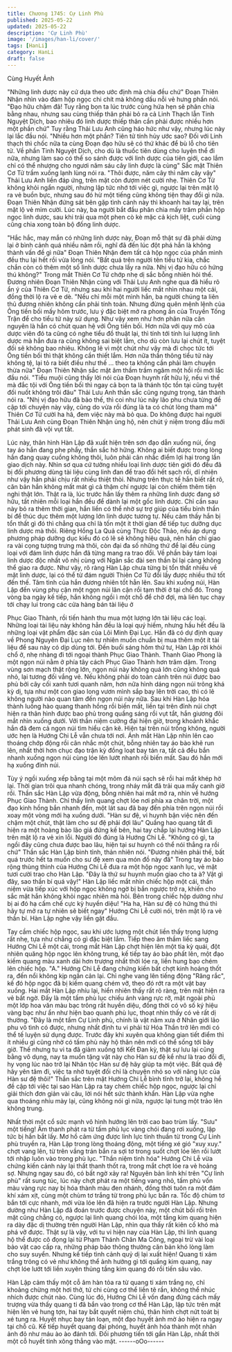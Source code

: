 ```yaml
---
title: Chương 1745: Cự Linh Phù
published: 2025-05-22
updated: 2025-05-22
description: 'Cự Linh Phù'
image: '/images/han-li/cover/'
tags: [HanLi]
category: HanLi
draft: false
---
```


Cùng Huyết Ảnh

"Những linh dược này cứ dựa theo ước định mà chia đều chứ"
Đoạn Thiên Nhận nhìn vào đám hộp ngọc chi chít mà không dấu
nỗi vẻ hưng phấn nói.
"Đạo hữu chậm đã! Tuy rằng bọn ta lúc trước cùng hứa hẹn sẽ
phân chia bằng nhau, nhưng sau cùng thiếp thân phải bỏ ra cả
Linh Thạch lẫn Tinh Nguyệt Dịch, bao nhiêu đó linh dược thiếp
thân cần phải được nhiều hơn một phần chứ" Tuy rằng Thải Lưu
Anh cũng háo hức như vậy, nhưng lúc này lại lắc đầu nói.
"Nhiều hơn một phần? Tiên tử tính hủy ước sao? Đối với Linh
thạch thì chốc nữa ta cùng Đoạn đạo hữu sẽ có thứ khác để bù lỗ
cho tiên tử. Về phần Tinh Nguyệt Dịch, cho dù là thuốc tiên dùng
cho luyện thể đi nữa, nhưng làm sao có thể so sánh được với linh
dược của tiên giới, cao lắm chỉ có thể nhượng cho ngươi năm sáu
cây linh được là cùng" Sắc mặt Thiên Cơ Tử trầm xuống lạnh lùng
nói ra.
"Thôi được, năm cây thì năm cây vậy" Thải Lưu Anh liền đáp ứng,
trên mặt còn đượm nét cười nhẹ.
Thiên Cơ Tử không khỏi ngẩn người, nhưng lập tức nhớ tới việc
gì, ngược lại trên mặt lộ ra vẻ buồn bực, nhưng sau đó hừ một
tiếng cũng không tiện thay đổi gì nữa.
Đoạn Thiên Nhận đứng sát bên gặp tình cảnh này thì khoanh hai
tay lại, trên mặt lộ vẻ mỉm cười.
Lúc này, ba người bắt đầu phân chia mấy trăm phần hộp ngọc
linh dược, sau khi trải qua một phen cò kè mặc cả kịch liệt, cuối
cùng cũng chia xong toàn bộ đống linh dược.

"Hắc hắc, may mắn có những linh dược này, Đoạn mỗ thật sự đã
phải dừng lại ở bình cảnh quá nhiều năm rồi, nghĩ đã đến lúc đột
phá hẳn là không thành vấn đề gì nữa" Đoạn Thiên Nhận đem tất
cả hộp ngọc của phần mình đều thu lại hết rồi vừa lòng nói.
"Bất quá trên người tên tiểu tử kia, chắc chắn còn có thêm một số
linh dược chưa lấy ra nữa. Nhị vị đạo hữu có hứng thú không?"
Trong mắt Thiên Cơ Tử chớp nhẹ dị sắc bỗng nhiên hỏi thế.
Đương nhiên Đoạn Thiên Nhận cùng với Thải Lưu Anh nghe qua
đã hiểu rõ ẩn ý của Thiên Cơ Tử, nhưng sau khi hai người liếc
mắt nhìn nhau một cái, đồng thời lộ ra vẻ e dè.
"Nếu chỉ mỗi một mình hắn, ba người chúng ta liên thủ đương
nhiên không cần phải tính toán. Nhưng đừng quên mệnh lệnh của
Ông tiền bối mấy hôm trước, lưu ý đặc biệt mở ra phong ấn của
Truyền Tống Trận để cho tiểu tử này sử dụng. Như vậy xem như
hơn phân nữa căn nguyên là hắn có chút quan hệ với Ông tiền
bối. Hơn nữa với quy mô của dược viên đó ta cũng có nghe tiểu
đồ thuật lại, thì tính tới tính lui lượng linh dược mà hắn đưa ra
cũng không sai biệt lắm, cho dù còn lưu lại chút ít, tuyệt đối sẽ
không bao nhiêu. Không lẽ vì một chút như vậy mà đi chọc tức tới
Ông tiền bối thì thật không cần thiết lắm. Hơn nữa thần thông tiểu
tử này không tệ, lại tỏ ra biết điều như thế … theo ta không cần
phải làm chuyện thừa nữa" Đoạn Thiên Nhận sắc mặt âm thầm
trầm ngâm một hồi rồi mới lắc đầu nói.
"Tiểu muội cũng thấy lời nói của Đoạn huynh rất hữu lý, nếu vì thế
mà đắc tội với Ông tiền bối thì ngay cả bọn ta là thánh tộc tồn tại
cũng tuyệt đối nuốt không trôi đâu" Thải Lưu Anh thần sắc cũng
ngưng trọng, tán thành nói ra.
"Nhị vị đạo hữu đã bảo thế, thì coi như lúc nãy lão phu chưa từng
đề cập tới chuyện này vậy, cũng do vừa rồi đúng là ta có chút lòng
tham mà" Thiên Cơ Tử cười ha hã, đem việc này mà bỏ qua.
Do không được hai người Thải Lưu Anh cùng Đoạn Thiên Nhận
ủng hộ, nên chút ý niệm trong đầu mới phát sinh đã vội vụt tắt.

Lúc này, thân hình Hàn Lập đã xuất hiện trên sơn đạo dẫn xuống
núi, ống tay áo hắn đang phe phẩy, thần sắc hờ hững.
Không ai biết được trong lòng hắn đang quay cuồng không thôi,
luôn phải cân nhắc điểm lợi hại trong lần giao dịch này.
Nhìn sơ qua cứ tưởng nhiều loại linh dược tiên giới đó đều đã bị
đối phương dùng tài liệu cùng linh đan để trao đổi hết sạch rồi, dĩ
nhiên như vậy hắn phải chịu rất nhiều thiệt thòi. Nhưng trên thực
tế hắn biết rất rõ, căn bản hắn không mất mát gì cả thậm chí
ngược lại còn chiếm thêm tiện nghi thật lớn.
Thật ra là, lúc trước hắn lấy thêm ra những linh dược đang sở
hữu, tất nhiên mỗi loại hắn đều để dành lại một gốc linh dược. Chỉ
cần sau này bỏ ra thêm thời gian, hắn liền có thể nhờ sự trợ giúp
của tiểu bình thần bí để thúc dục thêm một lượng lớn linh dược
tương tự.
Nếu cảm thấy hắn bị tổn thất gì đó thì chẳng qua chỉ là tốn một ít
thời gian để tiếp tục dưỡng dục linh dược mà thôi.
Riêng Hồng La Quả cùng Thực Độc Thảo, nếu áp dụng phương
pháp dưỡng dục kiểu đó có lẽ sẽ không hiệu quả, nên hắn chỉ
giao ra vài cọng tượng trưng mà thôi, còn đại đa số những thứ để
lại đều cùng loại với đám linh dược hắn đã từng mang ra trao đổi.
Về phần bảy tám loại linh dược độc nhất vô nhị cùng với Ngân
sắc đài sen thần bí lại càng không thể giao ra được.
Như vậy, rõ ràng Hàn Lập chưa từng bị tổn thất nhiều về mặt linh
dược, lại có thể từ đám người Thiên Cơ Tử đổi lấy được nhiều
thứ tốt đến thế.
Tâm tình của hắn đương nhiên tốt hẳn lên.
Sau khi xuống núi, Hàn Lập đến vùng phụ cận một ngọn núi lân
cận rồi tạm thời ở tại chổ đó.
Trong vòng ba ngày kế tiếp, hắn không ngồi ì một chỗ để chờ đợi,
mà liên tục chạy tới chạy lui trong các cửa hàng bán tài liệu ở

Phục Giao Thành, rồi tiến hành thu mua một lượng lớn tài liệu các
loại.
Những loại tài liệu này không hẳn đều là loại quý hiếm, nhưng
hầu hết đều là những loại vật phẩm đặc sản của Lôi Minh Đại
Lục.
Hắn đã có dự định quay về Phong Nguyên Đại Lục nên tự nhiên
muốn chuẩn bị mua thêm một ít tài liệu để sau này có dịp dùng
tới.
Đến buổi sáng hôm thứ tư, Hàn Lập rời khỏi chổ ở, nhẹ nhàng đi
tới ngoại thành Phục Giao Thành.
Thanh Giao Phong là một ngọn núi nằm ở phía tây cách Phục
Giao Thành hơn trăm dặm.
Trong vùng sơn mạch thật rộng lớn, ngọn núi này không quá lớn
cũng không quá nhỏ, lại tương đối vắng vẻ. Nếu không phải do
toàn cảnh trên núi được bao phủ bởi cây cối xanh tươi quanh
năm, hơn nữa hình dáng ngọn núi trông khá kỳ dị, tựa như một
con giao long vươn mình sắp bay lên trời cao, thì có lẽ không
người nào quan tâm đến ngọn núi này nữa.
Sau khi Hàn Lập hóa thành luồng hào quang thanh hồng rồi biến
mất, liền tại trên đỉnh núi chợt hiện ra thân hình được bao phủ
trong quầng sáng rồi vụt tắt, hắn giương đôi mắt nhìn xuống dưới.
Với thần niệm cường đại hiện giờ, trong khoảnh khắc hắn đã đem
cả ngọn núi tìm hiểu cặn kẽ.
Hiện tại trên núi trống không, người ước hẹn là Hướng Chi Lễ vẫn
chưa tới nơi.
Ánh mắt Hàn Lập nhìn lên cao thoáng chớp động rồi cân nhắc
một chút, bỗng nhiên tay áo bào khẽ run lên, nhất thời hơn chục
đạo trận kỳ đồng loạt bay tán ra, tất cả đều bắn nhanh xuống
ngọn núi cùng lóe lên lướt nhanh rồi biến mất.
Sau đó hắn mới hạ xuống đỉnh núi.

Tùy ý ngồi xuống xếp bằng tại một mõm đá núi sạch sẽ rồi hai
mắt khép hờ lại.
Thời gian trôi qua nhanh chóng, trong nháy mắt đã trải qua mấy
canh giờ rồi.
Thần sắc Hàn Lập vừa động, bỗng nhiên hai mắt mở ra, nhìn về
hướng Phục Giao Thành. Chỉ thấy linh quang chợt lóe nơi phía xa
chân trời, một đạo kinh hồng bắn nhanh đến, một lát sau đã bay
đến phía trên ngọn núi rồi xoay một vòng mới hạ xuống dưới.
"Hàn sư đệ, vi huynh bận việc nên đến chậm một chút, thật làm
cho sư đệ phải đợi lâu" Quầng hao quang tắt đi hiện ra một hoàng
bào lão giả đứng kế bên, hai tay chắp lại hướng Hàn Lập trên mặt
lộ ra vẻ xin lỗi.
Người đó đúng là Hướng Chi Lễ.
"Không có gì, ta ngồi đây cũng chưa được bao lâu, hiện tại sư
huynh có thể nói thẳng ra rồi chứ" Thần sắc Hàn Lập bình tỉnh,
thản nhiên nói.
"Đương nhiên phải thế, bất quá trước hết ta muốn cho sư đệ xem
qua món đồ này đã" Trong tay áo báo rộng thùng thình của
Hướng Chi Lễ đưa ra một hộp ngọc xanh lục, vẻ mặt tươi cười
trao cho Hàn Lập.
"Đây là thứ sư huynh muốn giao cho ta à? Vật gì đây, sao thần bí
quá vậy!" Hàn Lập liếc mắt nhìn chiếc hộp một cái, thần niệm vừa
tiếp xúc với hộp ngọc không ngờ bị bắn ngược trở ra, khiến cho
sắc mặt hắn không khỏi ngạc nhiên mà hỏi.
Bên trong chiếc hộp dường như bị ai đó hạ cấm chế cực kỳ
huyền diệu!
"Ha ha, Hàn sư đệ có hứng thú thì hãy tự mở ra tự nhiên sẽ biết
ngay" Hướng Chi Lễ cười nói, trên mặt lộ ra vẻ thần bí.
Hàn Lập nghe vậy liền gật đầu.

Tay cầm chiếc hộp ngọc, sau khi ước lượng một chút liền thấy
trọng lượng rất nhẹ, tựa như chẳng có gì đặc biệt lắm.
Tiếp theo âm thầm liếc sang Hướng Chi Lễ một cái, trong mắt
Hàn Lập chợt hiện lên một tia kỳ quái, đột nhiên quăng hộp ngọc
lên không trung, kế tiếp tay áo bào phất lên, một đạo kiếm quang
màu xanh dài hơn trượng nhất thời lóe ra, liền hung bạo chém lên
chiếc hộp.
"A." Hướng Chi Lễ đang chứng kiến bất chợt kinh hoảng thốt ra,
đến nổi không kịp ngăn cản lại.
Chỉ nghe vang lên tiếng động "Răng rắc", kế đó hộp ngọc đã bị
kiếm quang chém vỡ, theo đó rớt ra một vật bay xuống.
Hai mắt Hàn Lập nhíu lại, hiển nhiên thấy rất rõ ràng, trên mặt
hiện ra vẻ bất ngờ.
Đấy là một tấm phù lục chiếu ánh vàng rực rỡ, mặt ngoài phủ một
lớp hoa văn màu bạc trông rất huyền diệu, đồng thời có vô số ký
hiệu vàng bạc như ẩn như hiện bao quanh phù lục, thoạt nhìn
thấy có vẻ rất dị thường.
"Đây là một tấm Cự Linh phù, chính là vật năm xưa ở Nhân giới
lão phu vô tình có được, nhưng nhất định tu vi phải từ Hóa Thần
trở lên mới có thể tế luyện sử dụng được. Trước đây khi xuyên
qua không gian tiết điểm thì ít nhiều gì cũng nhờ có tấm phù này
hộ thân nên mới có thể sống tới bây giờ. Thế nhưng tu vi ta đã
giảm xuống tới Kết Đan kỳ, thật sự lưu lại cũng bằng vô dụng, nay
ta muốn tặng vật này cho Hàn sư đệ kể như là trao đổi đi, hy vọng
lúc nào trở lại Nhân tộc Hàn sư đệ hãy giúp ta một việc. Bất quá
đệ hãy yên tâm đi, việc ta nhờ tuyệt đối chỉ là chuyện nhỏ so với
năng lực của Hàn sư đệ thôi!" Thần sắc trên mặt Hướng Chi Lễ
bình tĩnh trở lại, không hề đề cập tới việc tại sao Hàn Lập ra tay
chém chiếc hộp ngọc, ngược lại chỉ giải thích đơn giản vài câu, lời
nói hết sức thành khẩn.
Hàn Lập vừa nghe qua thoáng nhíu mày lại, cũng không nói gì
nữa, ngược lại tung một trảo lên không trung.

Nhất thời một cổ sức mạnh vô hình hướng lên trời cao bao trùm
lấy.
"Sưu" một tiếng! Âm thanh phát ra từ tấm phù lục vàng chói đang
rơi xuống, lập tức bị hắn bắt lấy.
Mơ hồ cảm ứng được linh lực tinh thuần từ trong Cự Linh phù
truyền ra, Hàn Lập trong lòng thoáng động, một tiếng xé gió "xuy
xuy." chợt vang lên, từ trên vầng trán bắn ra sợi tơ trong suốt chợt
lóe lên rồi lướt tới nhập luôn vào trong phù lục.
"Thần niệm tinh hóa" Hướng Chi Lễ vừa chứng kiến cảnh này lại
thất thanh thốt ra, trong mắt chợt lóe ra vẻ hoảng sợ.
Nhưng ngay sau đó, có bất ngờ xảy ra!
Nguyên bản linh khí trên "Cự linh phù" rất sung túc, lúc này chợt
phát ra một tiếng vang nhỏ, tấm phù vốn màu vàng rực nay bị hóa
thành màu đen nhánh, đồng thời tuôn ra một đám khí xám xịt,
cùng một chùm tơ trắng từ trong phù lục bắn ra.
Tốc độ chùm tơ bắn tới cực nhanh, mới vừa lóe lên đã hiện ra
trước người Hàn Lập.
Nhưng dường như Hàn Lập đã đoán trước được chuyện này, một
chút bối rối trên mặt cũng chẳng có, ngược lại linh quang chói lóa,
một tầng kim quang hiện ra dày đặc dị thường trên người Hàn
Lập, nhìn qua thấy rất kiên cố khó mà phá vỡ được.
Thật sự là vậy, với tu vi hiện nay của Hàn Lập, thì linh quang hộ
thể được cô đọng lại từ Phạm Thánh Chân Ma Công, ngoại trừ
vài loại bảo vật cao cấp ra, những pháp bảo thông thường căn
bản khó lòng làm cho suy suyển.
Nhưng kế tiếp tình cảnh quỷ dị lại xuất hiện!
Quang ti xám trắng trông có vẻ như không thể ảnh hưởng gì tới
quầng kim quang, nay chợt lóe lướt tới liền xuyên thủng tầng kim
quang đó rồi tiến sâu vào.

Hàn Lập cảm thấy một cỗ âm hàn tỏa ra từ quang ti xám trắng nọ,
chỉ khoảng chừng một hơi thở, tứ chi cùng cơ thể liền tê rần,
không thể nhúc nhích được chút nào.
Cùng lúc đó, Hướng Chi Lễ vốn đang đứng cách mấy trượng vừa
thấy quang ti đã bắn vào trong cơ thể Hàn Lập, lập tức trên mặt
hiện lên vẻ hung tợn, hai tay bắt quyết niệm chú, thân hình chợt
nứt toát bị xé tung ra.
Huyết nhục bay tán loạn, một đạo huyết ảnh mờ ảo hiện ra ngay
tại chỗ cũ.
Kế tiếp huyết quang đại phóng, huyết ảnh hóa thành một nhân
ảnh đỏ như máu ào ào đánh tới.
Đối phương tiến tới gần Hàn Lập, nhất thời một cỗ huyết tinh
xông thẳng vào mặt.
------oOo------
